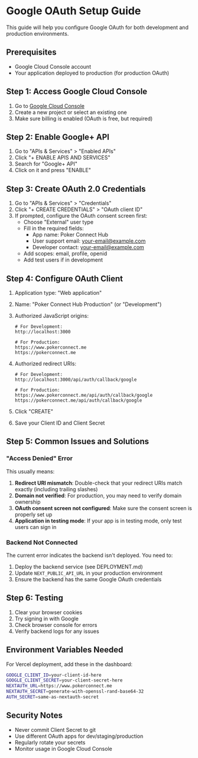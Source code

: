 # Google OAuth Setup Guide

This guide will help you configure Google OAuth for both development and production environments.

## Prerequisites

- Google Cloud Console account
- Your application deployed to production (for production OAuth)

## Step 1: Access Google Cloud Console

1. Go to [Google Cloud Console](https://console.cloud.google.com/)
2. Create a new project or select an existing one
3. Make sure billing is enabled (OAuth is free, but required)

## Step 2: Enable Google+ API

1. Go to "APIs & Services" > "Enabled APIs"
2. Click "+ ENABLE APIS AND SERVICES"
3. Search for "Google+ API"
4. Click on it and press "ENABLE"

## Step 3: Create OAuth 2.0 Credentials

1. Go to "APIs & Services" > "Credentials"
2. Click "+ CREATE CREDENTIALS" > "OAuth client ID"
3. If prompted, configure the OAuth consent screen first:
   - Choose "External" user type
   - Fill in the required fields:
     - App name: Poker Connect Hub
     - User support email: your-email@example.com
     - Developer contact: your-email@example.com
   - Add scopes: email, profile, openid
   - Add test users if in development

## Step 4: Configure OAuth Client

1. Application type: "Web application"
2. Name: "Poker Connect Hub Production" (or "Development")
3. Authorized JavaScript origins:

   ```
   # For Development:
   http://localhost:3000

   # For Production:
   https://www.pokerconnect.me
   https://pokerconnect.me
   ```

4. Authorized redirect URIs:

   ```
   # For Development:
   http://localhost:3000/api/auth/callback/google

   # For Production:
   https://www.pokerconnect.me/api/auth/callback/google
   https://pokerconnect.me/api/auth/callback/google
   ```

5. Click "CREATE"
6. Save your Client ID and Client Secret

## Step 5: Common Issues and Solutions

### "Access Denied" Error

This usually means:

1. **Redirect URI mismatch**: Double-check that your redirect URIs match exactly (including trailing slashes)
2. **Domain not verified**: For production, you may need to verify domain ownership
3. **OAuth consent screen not configured**: Make sure the consent screen is properly set up
4. **Application in testing mode**: If your app is in testing mode, only test users can sign in

### Backend Not Connected

The current error indicates the backend isn't deployed. You need to:

1. Deploy the backend service (see DEPLOYMENT.md)
2. Update `NEXT_PUBLIC_API_URL` in your production environment
3. Ensure the backend has the same Google OAuth credentials

## Step 6: Testing

1. Clear your browser cookies
2. Try signing in with Google
3. Check browser console for errors
4. Verify backend logs for any issues

## Environment Variables Needed

For Vercel deployment, add these in the dashboard:

```bash
GOOGLE_CLIENT_ID=your-client-id-here
GOOGLE_CLIENT_SECRET=your-client-secret-here
NEXTAUTH_URL=https://www.pokerconnect.me
NEXTAUTH_SECRET=generate-with-openssl-rand-base64-32
AUTH_SECRET=same-as-nextauth-secret
```

## Security Notes

- Never commit Client Secret to git
- Use different OAuth apps for dev/staging/production
- Regularly rotate your secrets
- Monitor usage in Google Cloud Console
